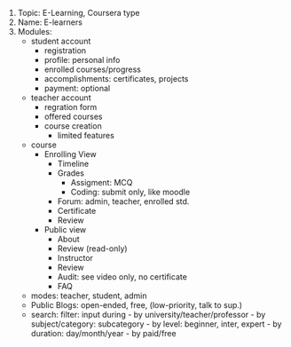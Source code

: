 1. Topic: E-Learning, Coursera type
2. Name: E-learners
3. Modules: 
    - student account
        - registration
        - profile: personal info
        - enrolled courses/progress
        - accomplishments: certificates, projects
        - payment: optional
    - teacher account
        - regration form
        - offered courses
        - course creation
            - limited features
    - course
        - Enrolling View
            - Timeline
            - Grades
                - Assigment: MCQ
                - Coding: submit only, like moodle
            - Forum: admin, teacher, enrolled std.
            - Certificate
            - Review
        - Public view
            - About
            - Review (read-only)
            - Instructor
            - Review
            - Audit: see video only, no certificate
            - FAQ
    - modes: teacher, student, admin
    - Public Blogs: open-ended, free, (low-priority, talk to sup.)
    - search: filter: input during 
            - by university/teacher/professor
            - by subject/category: subcategory
            - by level: beginner, inter, expert
            - by duration: day/month/year
            - by paid/free
